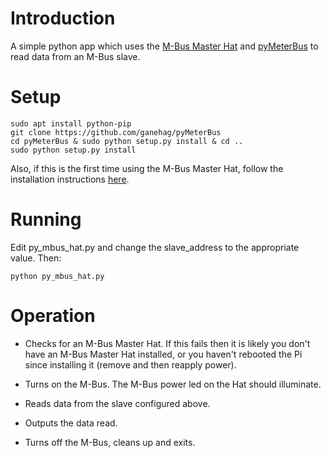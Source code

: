 Introduction
============

A simple python app which uses the [M-Bus Master Hat](https://www.packom.net/m-bus-master-hat/) and [pyMeterBus](https://github.com/ganehag/pyMeterBus) to read data from an M-Bus slave.

Setup
=====

```
sudo apt install python-pip
git clone https://github.com/ganehag/pyMeterBus
cd pyMeterBus & sudo python setup.py install & cd ..
sudo python setup.py install
```

Also, if this is the first time using the M-Bus Master Hat, follow the installation instructions [here](https://www.packom.net/m-bus-master-hat-instructions/).

Running
=======

Edit py_mbus_hat.py and change the slave_address to the appropriate value.  Then:

```
python py_mbus_hat.py
```

Operation
=========

* Checks for an M-Bus Master Hat.  If this fails then it is likely you don't have an M-Bus Master Hat installed, or you haven't rebooted the Pi since installing it (remove and then reapply power).

* Turns on the M-Bus.  The M-Bus power led on the Hat should illuminate.

* Reads data from the slave configured above.

* Outputs the data read.

* Turns off the M-Bus, cleans up and exits.

